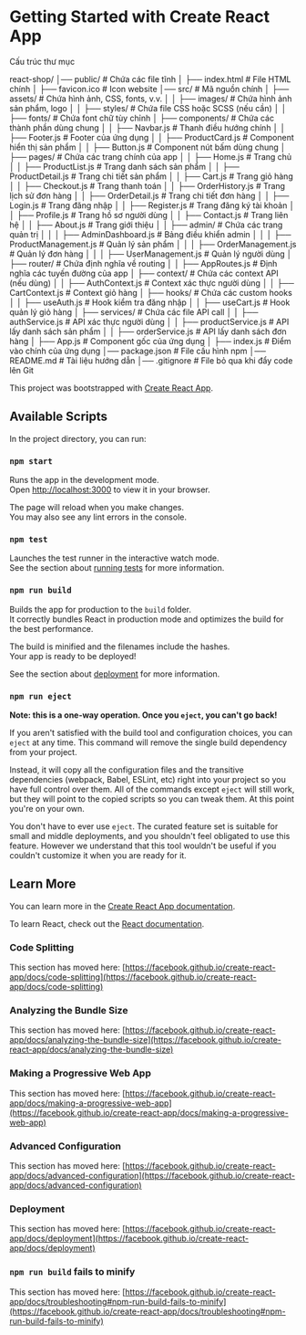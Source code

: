 # Getting Started with Create React App

Cấu trúc thư mục

react-shop/
│── public/                      # Chứa các file tĩnh
│   ├── index.html               # File HTML chính
│   ├── favicon.ico              # Icon website
│── src/                         # Mã nguồn chính
│   ├── assets/                  # Chứa hình ảnh, CSS, fonts, v.v.
│   │   ├── images/              # Chứa hình ảnh sản phẩm, logo
│   │   ├── styles/              # Chứa file CSS hoặc SCSS (nếu cần)
│   │   ├── fonts/               # Chứa font chữ tùy chỉnh
│   ├── components/              # Chứa các thành phần dùng chung
│   │   ├── Navbar.js            # Thanh điều hướng chính
│   │   ├── Footer.js            # Footer của ứng dụng
│   │   ├── ProductCard.js       # Component hiển thị sản phẩm
│   │   ├── Button.js            # Component nút bấm dùng chung
│   ├── pages/                   # Chứa các trang chính của app
│   │   ├── Home.js              # Trang chủ
│   │   ├── ProductList.js       # Trang danh sách sản phẩm
│   │   ├── ProductDetail.js     # Trang chi tiết sản phẩm
│   │   ├── Cart.js              # Trang giỏ hàng
│   │   ├── Checkout.js          # Trang thanh toán
│   │   ├── OrderHistory.js      # Trang lịch sử đơn hàng
│   │   ├── OrderDetail.js       # Trang chi tiết đơn hàng
│   │   ├── Login.js             # Trang đăng nhập
│   │   ├── Register.js          # Trang đăng ký tài khoản
│   │   ├── Profile.js           # Trang hồ sơ người dùng
│   │   ├── Contact.js           # Trang liên hệ
│   │   ├── About.js             # Trang giới thiệu
│   │   ├── admin/               # Chứa các trang quản trị
│   │   │   ├── AdminDashboard.js  # Bảng điều khiển admin
│   │   │   ├── ProductManagement.js  # Quản lý sản phẩm
│   │   │   ├── OrderManagement.js    # Quản lý đơn hàng
│   │   │   ├── UserManagement.js     # Quản lý người dùng
│   ├── router/                   # Chứa định nghĩa về routing
│   │   ├── AppRoutes.js          # Định nghĩa các tuyến đường của app
│   ├── context/                   # Chứa các context API (nếu dùng)
│   │   ├── AuthContext.js         # Context xác thực người dùng
│   │   ├── CartContext.js         # Context giỏ hàng
│   ├── hooks/                     # Chứa các custom hooks
│   │   ├── useAuth.js             # Hook kiểm tra đăng nhập
│   │   ├── useCart.js             # Hook quản lý giỏ hàng
│   ├── services/                  # Chứa các file API call
│   │   ├── authService.js         # API xác thực người dùng
│   │   ├── productService.js      # API lấy danh sách sản phẩm
│   │   ├── orderService.js        # API lấy danh sách đơn hàng
│   ├── App.js                     # Component gốc của ứng dụng
│   ├── index.js                   # Điểm vào chính của ứng dụng
│── package.json                   # File cấu hình npm
│── README.md                      # Tài liệu hướng dẫn
│── .gitignore                      # File bỏ qua khi đẩy code lên Git


This project was bootstrapped with [Create React App](https://github.com/facebook/create-react-app).

## Available Scripts

In the project directory, you can run:

### `npm start`

Runs the app in the development mode.\
Open [http://localhost:3000](http://localhost:3000) to view it in your browser.

The page will reload when you make changes.\
You may also see any lint errors in the console.

### `npm test`

Launches the test runner in the interactive watch mode.\
See the section about [running tests](https://facebook.github.io/create-react-app/docs/running-tests) for more information.

### `npm run build`

Builds the app for production to the `build` folder.\
It correctly bundles React in production mode and optimizes the build for the best performance.

The build is minified and the filenames include the hashes.\
Your app is ready to be deployed!

See the section about [deployment](https://facebook.github.io/create-react-app/docs/deployment) for more information.

### `npm run eject`

**Note: this is a one-way operation. Once you `eject`, you can't go back!**

If you aren't satisfied with the build tool and configuration choices, you can `eject` at any time. This command will remove the single build dependency from your project.

Instead, it will copy all the configuration files and the transitive dependencies (webpack, Babel, ESLint, etc) right into your project so you have full control over them. All of the commands except `eject` will still work, but they will point to the copied scripts so you can tweak them. At this point you're on your own.

You don't have to ever use `eject`. The curated feature set is suitable for small and middle deployments, and you shouldn't feel obligated to use this feature. However we understand that this tool wouldn't be useful if you couldn't customize it when you are ready for it.

## Learn More

You can learn more in the [Create React App documentation](https://facebook.github.io/create-react-app/docs/getting-started).

To learn React, check out the [React documentation](https://reactjs.org/).

### Code Splitting

This section has moved here: [https://facebook.github.io/create-react-app/docs/code-splitting](https://facebook.github.io/create-react-app/docs/code-splitting)

### Analyzing the Bundle Size

This section has moved here: [https://facebook.github.io/create-react-app/docs/analyzing-the-bundle-size](https://facebook.github.io/create-react-app/docs/analyzing-the-bundle-size)

### Making a Progressive Web App

This section has moved here: [https://facebook.github.io/create-react-app/docs/making-a-progressive-web-app](https://facebook.github.io/create-react-app/docs/making-a-progressive-web-app)

### Advanced Configuration

This section has moved here: [https://facebook.github.io/create-react-app/docs/advanced-configuration](https://facebook.github.io/create-react-app/docs/advanced-configuration)

### Deployment

This section has moved here: [https://facebook.github.io/create-react-app/docs/deployment](https://facebook.github.io/create-react-app/docs/deployment)

### `npm run build` fails to minify

This section has moved here: [https://facebook.github.io/create-react-app/docs/troubleshooting#npm-run-build-fails-to-minify](https://facebook.github.io/create-react-app/docs/troubleshooting#npm-run-build-fails-to-minify)
